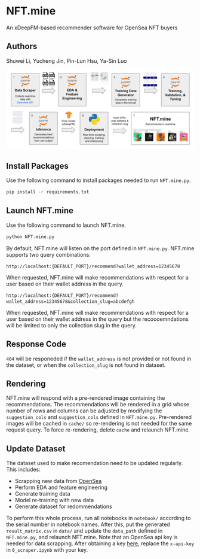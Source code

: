 # NFT.mine

An xDeepFM-based recommender software for OpenSea NFT buyers

## Authors

Shuwei Li, Yucheng Jin, Pin-Lun Hsu, Ya-Sin Luo

![Architecture image][Architecture image link]

## Install Packages

Use the following command to install packages needed to run `NFT.mine.py`.

```sh
pip install -r requirements.txt
```

## Launch NFT.mine

Use the following command to launch NFT.mine.

```sh
python NFT.mine.py
```

By default, NFT.mine will listen on the port defined in `NFT.mine.py`. NFT.mine supports two query combinations:

```
http://localhost:{DEFAULT_PORT}/recommend?wallet_address=12345678
```

When requested, NFT.mine will make recommendations with respect for a user based on their wallet address in the query.

```
http://localhost:{DEFAULT_PORT}/recommend?wallet_address=12345678&collection_slug=abcdefgh
```

When requested, NFT.mine will make recommendations with respect for a user based on their wallet address in the query but the recoooemndations will be limited to only the collection slug in the query.

## Response Code

`404` will be responeded if the `wallet_address` is not provided or not found in the dataset, or when the `collection_slug` is not found in dataset.

## Rendering

NFT.mine will respond with a pre-rendered image containing the recommendations. The recommendations will be rendered in a grid whose number of rows and columns can be adjusted by modifying the `suggestion_cols` and `suggestion_cols` defined in `NFT.mine.py`. Pre-rendered images will be cached in `cache/` so re-rendering is not needed for the same request query. To force re-rendering, delete `cache` and relaunch NFT.mine.

## Update Dataset

The dataset used to make recomendation need to be updated regularly. This includes:
 - Scrapping new data from [OpenSea][OpenSea link]
 - Perform EDA and feature engineering
 - Generate training data
 - Model re-training with new data
 - Generate dataset for redommendations

To perform this whole process, run all notebooks in `notebook/` according to the serial number in notebook names. After this, put the generated `result_matrix.csv` in `data/` and update the `data_path` defined in `NFT.mine.py`, and relaunch NFT.mine. Note that an OpenSea api key is needed for data scrapping. After obtaining a key [here][here link], replace the `x-api-key` in `0_scraper.ipynb` with your key.

[OpenSea link]: https://opensea.io
[here link]: https://docs.opensea.io/reference/request-an-api-key
[Architecture image link]: asset/arch.png
